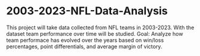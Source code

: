 # 2003-2023-NFL-Data-Analysis
This project will take data collected from NFL teams in 2003-2023. With the dataset team performance over time will be studied.
Goal: Analyze how team performace has evolved over the years based on win/loss percentages, point differentials, and average margin of victory.
